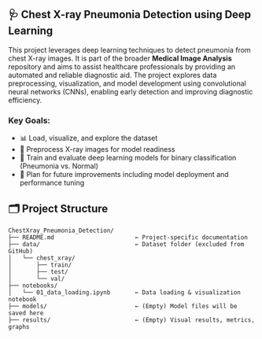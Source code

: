 ## 🩺 Chest X-ray Pneumonia Detection using Deep Learning

This project leverages deep learning techniques to detect pneumonia from chest X-ray images. It is part of the broader **Medical Image Analysis** repository and aims to assist healthcare professionals by providing an automated and reliable diagnostic aid. The project explores data preprocessing, visualization, and model development using convolutional neural networks (CNNs), enabling early detection and improving diagnostic efficiency.

### Key Goals:
- 📊 Load, visualize, and explore the dataset  
- 🧼 Preprocess X-ray images for model readiness  
- 🧠 Train and evaluate deep learning models for binary classification (Pneumonia vs. Normal)  
- 🧪 Plan for future improvements including model deployment and performance tuning
## 🗂️ Project Structure

```
ChestXray_Pneumonia_Detection/
├── README.md                       ← Project-specific documentation
├── data/                           ← Dataset folder (excluded from GitHub)
│   └── chest_xray/
│       ├── train/
│       ├── test/
│       └── val/
├── notebooks/
│   └── 01_data_loading.ipynb       ← Data loading & visualization notebook
├── models/                         ← (Empty) Model files will be saved here
├── results/                        ← (Empty) Visual results, metrics, graphs
```
